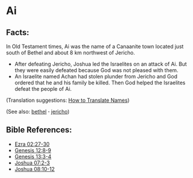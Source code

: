 # Ai #

## Facts: ##

In Old Testament times, Ai was the name of a Canaanite town located just south of Bethel and about 8 km northwest of Jericho.

* After defeating Jericho, Joshua led the Israelites on an attack of Ai. But they were easily defeated because God was not pleased with them.
* An Israelite named Achan had stolen plunder from Jericho and God ordered that he and his family be killed. Then God helped the Israelites defeat the people of Ai.

(Translation suggestions: [How to Translate Names](https://git.door43.org/Door43/en-ta-translate-vol1/src/master/content/translate_names.md))

(See also: [bethel](../other/bethel.md) **·** [jericho](../other/jericho.md))

## Bible References: ##

* [Ezra 02:27-30](https://door43.org/en/bible/notes/ezr/02/27)
* [Genesis 12:8-9](https://door43.org/en/bible/notes/gen/12/08)
* [Genesis 13:3-4](https://door43.org/en/bible/notes/gen/13/03)
* [Joshua 07:2-3](https://door43.org/en/bible/notes/jos/07/02)
* [Joshua 08:10-12](https://door43.org/en/bible/notes/jos/08/10)

